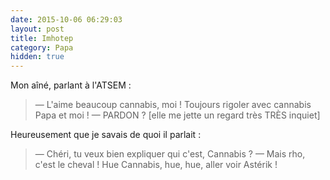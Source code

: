 ```yaml
---
date: 2015-10-06 06:29:03
layout: post
title: Imhotep
category: Papa
hidden: true
---
```


Mon aîné, parlant à l'ATSEM :

> — L'aime beaucoup cannabis, moi ! Toujours rigoler avec cannabis Papa et moi !
> — PARDON ? [elle me jette un regard très TRÈS inquiet]

Heureusement que je savais de quoi il parlait :

> — Chéri, tu veux bien expliquer qui c'est, Cannabis ?
> — Mais rho, c'est le cheval ! Hue Cannabis, hue, hue, aller voir Astérik !


